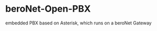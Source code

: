 beroNet-Open-PBX
================

embedded PBX based on Asterisk, which runs on a beroNet Gateway


